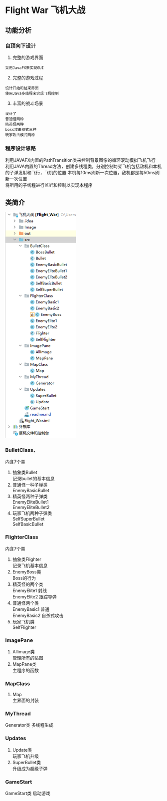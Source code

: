 # Flight War 飞机大战
## 功能分析
### 自顶向下设计
1. 完整的游戏界面  
~~~
采用JavaFX来实现GUI
~~~
2. 完整的游戏过程
~~~
设计开始和结束界面
使用Java多线程来实现飞机控制
~~~
3. 丰富的战斗场景
~~~
设计了
普通怪两种
精英怪两种
boss攻击模式三种
玩家攻击模式两种
~~~
### 程序设计思路
   利用JAVAFX内置的PathTransition类来控制背景图像的循环滚动模拟飞机飞行  
   利用JAVA内置的Thread方法，创建多线程类，分别控制每架飞机包括敌机和本机的子弹发射和飞行，飞机的位置
   本机每10ms刷新一次位置，敌机都是每50ms刷新一次位置  
   将所用的子线程进行监听和控制以实现本程序   
## 类简介
![文件目录](image.png)
### BulletClass、
内含7个类
1. 抽象类Bullet  
记录bullet的基本信息
2. 普通怪一种子弹类  
EnemyBasicBullet
3. 精英怪两种子弹类  
EnemyEliteBullet1  
EnemyEliteBullet2
4. 玩家飞机两种子弹类  
SelfSuperBullet  
SelfBasicBullet
### FlighterClass
内含7个类
1. 抽象类Flighter  
记录飞机基本信息
2. EnemyBoss类  
Boss的行为
3. 精英怪的两个类  
   EnemyElite1 射线  
   EnemyElite2 跟踪导弹
4. 普通怪两个类  
   EnemyBasic1 普通  
   EnemyBasic2 自杀式攻击
5. 玩家飞机类  
SelfFlighter
### ImagePane
1. Allimage类  
管理所有的贴图
2. MapPane类  
主程序的函数
### MapClass
1. Map  
主界面的封装
### MyThread
Generator类
多线程生成
### Updates
1. Update类  
玩家飞机升级
2. SuperBullet类  
升级成为超级子弹
### GameStart
GameStart类
启动游戏
